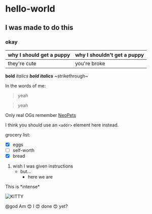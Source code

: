 # hello-world
## I was made to do this
### okay


why I should get a puppy | why I shouldn't get a puppy
-------------------------|-----------------------------
they're cute | you're broke

**bold** _italics_ **_bold italics_** ~strikethrough~

In the words of me:

> yeah

> yeah


Only real OGs remember [NeoPets](http://www.neopets.com)


I think you should use an
`<addr>` element here instead.


grocery list:
- [x] eggs
- [ ] self-worth
- [x] bread

1. wish I was given instructions
   - but...
     - here we are
     
This is \*intense\*

![KITTY](https://imgc.allpostersimages.com/img/print/posters/jane-burton-domestic-cat-8-weeks-fluffy-ginger-male-kitten_a-G-2635935-14258389.jpg)
     
@god Am :heart_eyes: I :heart_eyes: done :heart_eyes: yet?